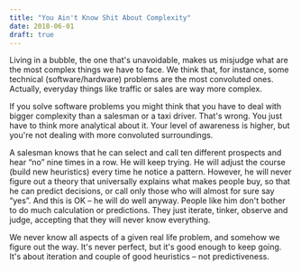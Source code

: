```yaml
---
title: "You Ain't Know Shit About Complexity"
date: 2018-06-01
draft: true
---
```


Living in a bubble,  the one that's unavoidable, makes us misjudge what are
the most complex things we have to face.
We think that, for instance, some technical (software/hardware) problems are
the most convoluted ones.
Actually, everyday things like traffic or sales are way more complex.

<!--more-->

If you solve software problems you might think that you have to deal with bigger complexity
than a salesman or a taxi driver. That's wrong. You just have to think more analytical about it.
Your level of awareness is higher, but you're not dealing with more convoluted surroundings.

A salesman knows that he can select and call ten
different prospects and hear “no” nine times in a row. He will keep trying. He will
adjust the course (build new heuristics) every time he notice a pattern.
However, he will never figure
out a theory that universally explains what makes people buy, so that he
can predict decisions, or call only those who will almost for sure say “yes”.
And this is OK – he will do well anyway.
People like him don't bother to do much calculation or predictions.
They just iterate, tinker, observe and judge, accepting that they will
never know everything.

We never know all aspects of a given real life problem, and somehow we figure out the way.
It's never perfect, but it's good enough to keep going.
It's about iteration and couple of good heuristics – not predictiveness.